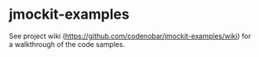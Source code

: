 jmockit-examples
================

See project wiki (https://github.com/codenobar/jmockit-examples/wiki) for a walkthrough of the code samples.
